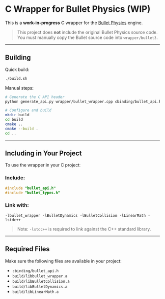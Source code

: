 # C Wrapper for Bullet Physics (WIP)

This is a **work-in-progress** C wrapper for the [Bullet Physics](https://github.com/bulletphysics/bullet3) engine.

> This project does **not** include the original Bullet Physics source code. You must manually copy the Bullet source code into `wrapper/bullet3`.

---

## Building

Quick build:

```bash
./build.sh
```

Manual steps:

```bash
# Generate the C API header
python generate_api.py wrapper/bullet_wrapper.cpp cbinding/bullet_api.h

# Configure and build
mkdir build
cd build
cmake ..
cmake --build .
cd ..
```

---

## Including in Your Project

To use the wrapper in your C project:

### Include:

```c
#include "bullet_api.h"
#include "bullet_types.h"
```

### Link with:

```
-lbullet_wrapper -lBulletDynamics -lBulletCollision -lLinearMath -lstdc++
```

> Note: `-lstdc++` is required to link against the C++ standard library.

---

## Required Files

Make sure the following files are available in your project:

* `cbinding/bullet_api.h`
* `build/libbullet_wrapper.a`
* `build/libBulletCollision.a`
* `build/libBulletDynamics.a`
* `build/libLinearMath.a`
